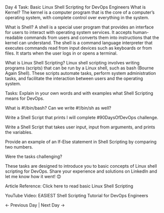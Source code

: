 Day 4 Task: Basic Linux Shell Scripting for DevOps Engineers
What is Kernel?
The kernel is a computer program that is the core of a computer’s operating system, with complete control over everything in the system.

What is Shell?
A shell is a special user program that provides an interface for users to interact with operating system services. It accepts human-readable commands from users and converts them into instructions that the kernel can understand. The shell is a command language interpreter that executes commands read from input devices such as keyboards or from files. It starts when the user logs in or opens a terminal.

What is Linux Shell Scripting?
Linux shell scripting involves writing programs (scripts) that can be run by a Linux shell, such as bash (Bourne Again Shell). These scripts automate tasks, perform system administration tasks, and facilitate the interaction between users and the operating system.

Tasks:
Explain in your own words and with examples what Shell Scripting means for DevOps.

What is #!/bin/bash? Can we write #!/bin/sh as well?

Write a Shell Script that prints I will complete #90DaysOfDevOps challenge.

Write a Shell Script that takes user input, input from arguments, and prints the variables.

Provide an example of an If-Else statement in Shell Scripting by comparing two numbers.

Were the tasks challenging?

These tasks are designed to introduce you to basic concepts of Linux shell scripting for DevOps. Share your experience and solutions on LinkedIn and let me know how it went! 😊

Article Reference:
Click here to read basic Linux Shell Scripting

YouTube Video:
EASIEST Shell Scripting Tutorial for DevOps Engineers

← Previous Day | Next Day →

